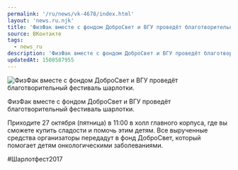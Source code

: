 ```yaml
---
permalink: '/ru/news/vk-4678/index.html'
layout: 'news.ru.njk'
title: 'ФизФак вместе с фондом ДоброСвет и ВГУ проведёт благотворительный фестиваль шарлотки.'
source: ВКонтакте
tags:
  - news_ru
description: 'ФизФак вместе с фондом ДоброСвет и ВГУ проведёт благотворительный фестиваль шарлотки.'
updatedAt: 1508587955
---
```

![ФизФак вместе с фондом ДоброСвет и ВГУ проведёт благотворительный фестиваль шарлотки.](https://sun9-43.userapi.com/impf/c639422/v639422929/55256/WnrV-rLmMlM.jpg?size=1280x720&quality=96&sign=b09ec133db279474716cde17ba4c6966&c_uniq_tag=t3WFPNgh3P_DbJKFCG_x3LHZdn2wX7AgxR2FAnvIVdI&type=album)

ФизФак вместе с фондом ДоброСвет и ВГУ проведёт благотворительный фестиваль шарлотки.

Приходите 27 октября (пятница) в 11:00 в холл главного корпуса, где вы сможете купить сладости и помочь этим детям. Все вырученные средства организаторы передадут в фонд ДоброСвет, который помогает детям онкологическими заболеваниями.

#Шарлотфест2017
